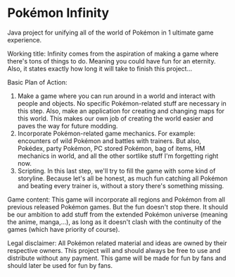 # Pokémon Infinity
Java project for unifying all of the world of Pokémon in 1 ultimate game experience. 

Working title:
Infinity comes from the aspiration of making a game where there's tons of things to do.
Meaning you could have fun for an eternity.
Also, it states exactly how long it will take to finish this project...

Basic Plan of Action:
1. Make a game where you can run around in a world and interact with people and objects. No specific Pokémon-related stuff are necessary in this step. Also, make an application for creating and changing maps for this world. This makes our own job of creating the world easier and paves the way for future modding.
2. Incorporate Pokémon-related game mechanics. For example: encounters of wild Pokémon and battles with trainers. But also, Pokédex, party Pokémon, PC stored Pokémon, bag of items, HM mechanics in world, and all the other sortlike stuff I'm forgetting right now.
3. Scripting. In this last step, we'll try to fill the game with some kind of storyline. Because let's all be honest, as much fun catching all Pokémon and beating every trainer is, without a story there's something missing.

Game content:
This game will incorporate all regions and Pokémon from all previous released Pokémon games. But the fun doesn't stop there. It should be our ambition to add stuff from the extended Pokémon universe (meaning the anime, manga,...), as long as it doesn't clash with the continuity of the games (which have priority of course).

Legal disclaimer:
All Pokémon related material and ideas are owned by their respective owners. This project will and should always be free to use and distribute without any payment. This game will be made for fun by fans and should later be used for fun by fans.
